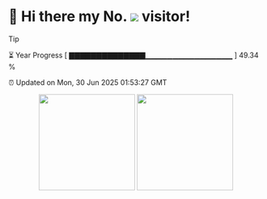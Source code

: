 <h1>
  👋 Hi there my No.
  <img src='https://profile-counter.glitch.me/ycc250303/count.svg'/>
  visitor!
</h1>

> [!TIP]
> ⏳ Year Progress [ ▇▇▇▇▇▇▇▇▇▇▇▇▇▇▁▁▁▁▁▁▁▁▁▁▁▁▁▁▁▁ ] 49.34 %
>
> ⏰ Updated on Mon, 30 Jun 2025 01:53:27 GMT

<div align='center'>
  <img src='https://github-readme-stats.vercel.app/api?username=ycc250303&show_icons=true&count_private=true' height='190'/>
  <img src='https://github-readme-stats.vercel.app/api/top-langs/?username=ycc250303&layout=compact' height='190'/>
</div>

